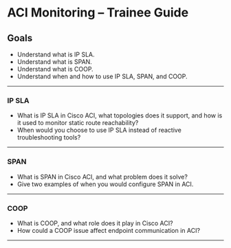 # ACI Monitoring – Trainee Guide

## Goals

- Understand what is IP SLA.
- Understand what is SPAN.
- Understand what is COOP.
- Understand when and how to use IP SLA, SPAN, and COOP.

---

### IP SLA

- What is IP SLA in Cisco ACI, what topologies does it support, and how is it used to monitor static route reachability?
- When would you choose to use IP SLA instead of reactive troubleshooting tools?

---

### SPAN

- What is SPAN in Cisco ACI, and what problem does it solve?
- Give two examples of when you would configure SPAN in ACI.

---

### COOP

- What is COOP, and what role does it play in Cisco ACI?
- How could a COOP issue affect endpoint communication in ACI?

---
